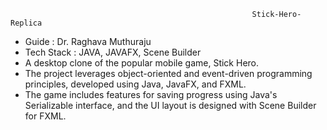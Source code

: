                                                           Stick-Hero-Replica
* Guide : Dr. Raghava Muthuraju
* Tech Stack : JAVA, JAVAFX, Scene Builder
* A desktop clone of the popular mobile game, Stick Hero.
* The project leverages object-oriented and event-driven programming principles, developed using Java, JavaFX, and FXML.
* The game includes features for saving progress using Java's Serializable interface, and the UI layout is designed with Scene Builder for FXML.
